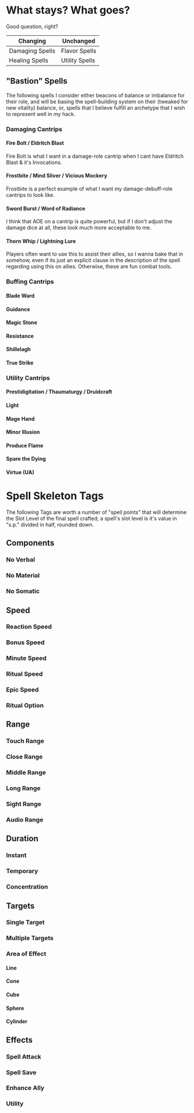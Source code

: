 # What stays? What goes?
Good question, right?

Changing | Unchanged
--- | ---
Damaging Spells | Flavor Spells
Healing Spells | Utility Spells

## "Bastion" Spells
The following spells I consider either beacons of balance or imbalance for their role, and will be basing the spell-building system on their (tweaked for new vitality) balance, or, spells that I believe fulfill an archetype that I wish to represent well in my hack.

### Damaging Cantrips
#### Fire Bolt / Eldritch Blast
Fire Bolt is what I want in a damage-role cantrip when I cant have Eldritch Blast & it's Invocations.

#### Frostbite / Mind Sliver / Vicious Mockery
Frostbite is a perfect example of what I want my damage-debuff-role cantrips to look like.

#### Sword Burst / Word of Radiance
I think that AOE on a cantrip is quite powerful, but if I don't adjust the damage dice at all, these look much more acceptable to me.

#### Thorn Whip / Lightning Lure
Players often want to use this to assist their allies, so I wanna bake that in somehow, even if its just an explicit clause in the description of the spell regarding using this on allies. Otherwise, these are fun combat tools.

### Buffing Cantrips
#### Blade Ward
#### Guidance
#### Magic Stone
#### Resistance
#### Shillelagh
#### True Strike

### Utility Cantrips
#### Prestidigitation / Thaumaturgy / Druidcraft
#### Light
#### Mage Hand
#### Minor Illusion
#### Produce Flame
#### Spare the Dying
#### Virtue (UA)

# Spell Skeleton Tags
The following Tags are worth a number of "spell points" that will determine the Slot Level of the final spell crafted; a spell's slot level is it's value in "s.p." divided in half, rounded down. 

## Components
### No Verbal
### No Material
### No Somatic
## Speed
### Reaction Speed
### Bonus Speed
### Minute Speed
### Ritual Speed
### Epic Speed
### Ritual Option
## Range
### Touch Range
### Close Range
### Middle Range
### Long Range
### Sight Range
### Audio Range
## Duration
### Instant
### Temporary
### Concentration
## Targets
### Single Target
### Multiple Targets
### Area of Effect
#### Line
#### Cone
#### Cube
#### Sphere
#### Cylinder
## Effects
### Spell Attack
### Spell Save
### Enhance Ally
### Utility